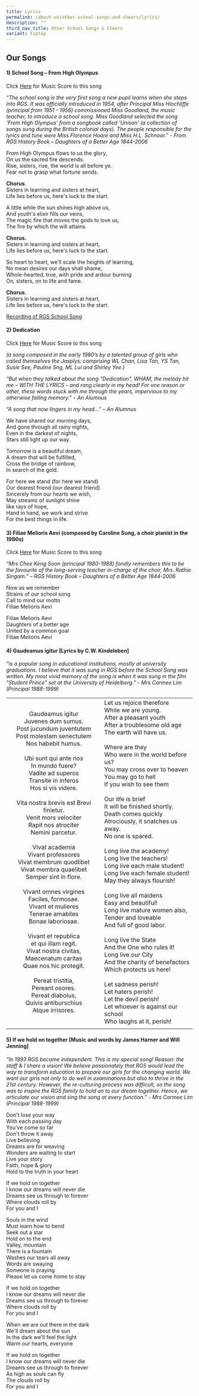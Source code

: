 ```yaml
---
title: Lyrics
permalink: /about-us/other-school-songs-and-cheers/lyrics/
description: ""
third_nav_title: Other School Songs & Cheers
variant: tiptap
---
```

## Our Songs

#### 1) School Song – From High Olympus

Click [Here](/files/SchoolSong_MusicScore.pdf) for Music Score to this song

_“The school song is the very first song a new pupil learns when she steps into RGS. It was officially introduced in 1954, after Principal Miss Hinchliffe (principal from 1951 - 1956) commissioned Miss Goodland, the music teacher, to introduce a school song. Miss Goodland selected the song ‘From High Olympus’ from a songbook called ‘Unison’ (a collection of songs sung during the British colonial days). The people responsible for the lyrics and tune were Miss Florence Hoare and Miss H.L. Schnoor.” - From RGS History Book – Daughters of a Better Age 1844-2006_

From High Olympus flows to us the glory,&nbsp;<br>
On us the sacred fire descends.&nbsp;<br>
Rise, sisters, rise, the world is all before ye.&nbsp;<br>
Fear not to grasp what fortune sends.

**Chorus**.&nbsp;<br>
Sisters in learning and sisters at heart,&nbsp;<br>
Life lies before us, here's luck to the start.

A little while the sun shines high above us,&nbsp;<br>
And youth's elixir fills our veins,&nbsp;<br>
The magic fire that moves the gods to love us,&nbsp;<br>
The fire by which the will attains.

**Chorus.**&nbsp;<br>
Sisters in learning and sisters at heart,&nbsp;<br>
Life lies before us, here's luck to the start.

So heart to heart, we'll scale the heights of learning,&nbsp;<br>
No mean desires our days shall shame,&nbsp;<br>
Whole-hearted, true, with pride and ardour burning&nbsp;<br>
On, sisters, on to life and fame.

**Chorus.**&nbsp;<br>
Sisters in learning and sisters at heart,&nbsp;<br>
Life lies before us, here's luck to the start.

[Recording of RGS School Song](https://soundcloud.com/rgs-corporate-comms/rgs-school-song-adult-voice?utm_source=clipboard&amp;utm_medium=text&amp;utm_campaign=social_sharing)

#### 2) Dedication

Click [Here](/files/Dedication_MusicScore.pdf) for Music Score to this song

_(a song composed in the early 1980’s by a talented group of girls who called themselves the Jasplys: comprising WL Chan, Lisa Tan, YS Tan, Susie See, Pauline Sng, ML Lui and Shirley Yee.)_

_“But when they talked about the song "Dedication", WHAM, the melody hit me – WITH THE LYRICS - and rang clearly in my head! For one reason or other, these words stuck with me through the years, impervious to my otherwise failing memory.” – An Alumnus_

_“A song that now lingers in my head…” – An Alumnus_

We have shared our morning days,&nbsp;<br>
And gone through all rainy nights,&nbsp;<br>
Even in the darkest of nights,&nbsp;<br>
Stars still light up our way.

Tomorrow is a beautiful dream,&nbsp;<br>
A dream that will be fulfilled,&nbsp;<br>
Cross the bridge of rainbow,&nbsp;<br>
In search of the gold.

For here we stand (for here we stand)&nbsp;<br>
Our dearest friend (our dearest friend)&nbsp;<br>
Sincerely from our hearts we wish,&nbsp;<br>
May streams of sunlight shine&nbsp;<br>
like rays of hope,&nbsp;<br>
Hand in hand, we work and strive&nbsp;<br>
For the best things in life.

#### 3) Filiae Melioris Aevi (composed by Caroline Sung, a choir pianist in the 1980s)

Click [Here](/files/Score_Filiae.pdf) for Music Score to this song

_“Mrs Chee Keng Soon (principal 1980-1988) fondly remembers this to be the favourite of the long-serving teacher in-charge of the choir, Mrs. Rathie Singam.” – RGS History Book – Daughters of a Better Age 1844-2006_

Now as we remember&nbsp;<br>
Strains of our school song&nbsp;<br>
Call to mind our motto&nbsp;<br>
Filiae Melioris Aevi

Filiae Melioris Aevi&nbsp;<br>
Daughters of a better age&nbsp;<br>
United by a common goal&nbsp;<br>
Filiae Melioris Aevi

#### 4) Gaudeamus igitur \[Lyrics by C.W. Kindeleben\]

_“is a popular song in educational institutions, mostly at university graduations. I believe that it was sung in RGS before the School Song was written. My most vivid memory of the song is when it was sung in the film "Student Prince" set at the University of Heidelberg.” - Mrs Carmee Lim (Principal 1988-1999)_

|   |   |
|:-:|---|
| Gaudeamus igitur  <br>Juvenes dum sumus.  <br>Post jucundum juventutem  <br>Post molestam senectutem  <br>Nos habebit humus. <br><br>Ubi sunt qui ante nos  <br>In mundo fuere?  <br>Vadite ad superos  <br>Transite in inferos  <br>Hos si vis videre.<br><br>Vita nostra brevis est  Brevi finietur.  <br>Venit mors velociter  <br>Rapit nos atrociter  <br>Nemini parcetur.<br><br>Vivat academia  <br>Vivant professores  <br>Vivat membrum quodlibet  <br>Vivat membra quaelibet  <br>Semper sint in flore.<br><br>Vivant omnes virgines <br>Faciles, formosae.  <br>Vivant et mulieres  <br>Tenerae amabiles  <br>Bonae laboriosae.<br><br>Vivant et republica  <br>et qui illam regit.  <br>Vivat nostra civitas,  <br>Maecenatum caritas  <br>Quae nos hic protegit.<br><br>Pereat tristitia,  <br>Pereant osores.  <br>Pereat diabolus,  <br>Quivis antiburschius  <br>Atque irrisores. | Let us rejoice therefore  <br>While we are young.  <br>After a pleasant youth  <br>After a troublesome old age <br> The earth will have us.<br><br>Where are they  <br>Who were in the world before us?  <br>You may cross over to heaven  <br>You may go to hell  <br>If you wish to see them<br><br>Our life is brief  <br>It will be finished shortly.  <br>Death comes quickly  <br>Atrociously, it snatches us away.  <br>No one is spared.<br><br>Long live the academy!  <br>Long live the teachers!  <br>Long live each male student!  <br>Long live each female student!  <br>May they always flourish!<br><br>Long live all maidens  <br>Easy and beautiful!  <br>Long live mature women also,  <br>Tender and loveable  <br>And full of good labor.<br><br>Long live the State  <br>And the One who rules it!  <br>Long live our City  <br>And the charity of benefactors  <br>Which protects us here! <br><br>Let sadness perish!  <br>Let haters perish!  <br>Let the devil perish!  <br>Let whoever is against our school  <br>Who laughs at it, perish! |
|   |   |

#### 5) If we hold on together \[Music and words by James Harner and Will Jenning\]

_“In 1993 RGS became independent. This is my special song! Reason: the staff &amp; I share a vision! We believe passionately that RGS would lead the way to transform education to prepare our girls for the changing world. We want our girls not only to do well in examinations but also to thrive in the 21st century. However, the re-culturing process was difficult, so the song was to inspire the RGS family to hold on to our dream together. Hence, we articulate our vision and sing the song at every function.” - Mrs Carmee Lim (Principal 1988-1999)_

Don't lose your way&nbsp;<br>
With each passing day&nbsp;<br>
You've come so far&nbsp;<br>
Don't throw it away&nbsp;<br>
Live believing&nbsp;<br>
Dreams are for weaving&nbsp;<br>
Wonders are waiting to start&nbsp;<br>
Live your story&nbsp;<br>
Faith, hope &amp; glory&nbsp;<br>
Hold to the truth in your heart

If we hold on together&nbsp;<br>
I know our dreams will never die&nbsp;<br>
Dreams see us through to forever&nbsp;<br>
Where clouds roll by&nbsp;<br>
For you and I

Souls in the wind&nbsp;<br>
Must learn how to bend&nbsp;<br>
Seek out a star&nbsp;<br>
Hold on to the end&nbsp;<br>
Valley, mountain&nbsp;<br>
There is a fountain&nbsp;<br>
Washes our tears all away&nbsp;<br>
Words are swaying&nbsp;<br>
Someone is praying&nbsp;<br>
Please let us come home to stay

If we hold on together&nbsp;<br>
I know our dreams will never die&nbsp;<br>
Dreams see us through to forever&nbsp;<br>
Where clouds roll by&nbsp;<br>
For you and I

When we are out there in the dark&nbsp;<br>
We'll dream about the sun&nbsp;<br>
In the dark we'll feel the light&nbsp;<br>
Warm our hearts, everyone

If we hold on together&nbsp;<br>
I know our dreams will never die&nbsp;<br>
Dreams see us through to forever&nbsp;<br>
As high as souls can fly&nbsp;<br>
The clouds roll by&nbsp;<br>
For you and I